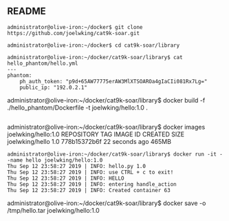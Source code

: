 README
------

```
administrator@olive-iron:~/docker$ git clone https://github.com/joelwking/cat9k-soar.git

```
```
administrator@olive-iron:~/docker$ cd cat9k-soar/library
```

```
administrator@olive-iron:~/docker/cat9k-soar/library$ cat hello_phantom/hello.yml
---
phantom:
    ph_auth_token: "p9d+65AW77775erAW3MlXTSOAROa4gIaCIi081Rx7Lg="
    public_ip: "192.0.2.1"

```


administrator@olive-iron:~/docker/cat9k-soar/library$ docker build -f ./hello_phantom/Dockerfile -t  joelwking/hello:1.0 .
```

```
administrator@olive-iron:~/docker/cat9k-soar/library$ docker images joelwking/hello:1.0
REPOSITORY          TAG                 IMAGE ID            CREATED             SIZE
joelwking/hello     1.0                 778b15372b6f        22 seconds ago      465MB

```
administrator@olive-iron:~/docker/cat9k-soar/library$ docker run -it --name hello joelwking/hello:1.0
Thu Sep 12 23:58:27 2019 | INFO: hello.py 1.0
Thu Sep 12 23:58:27 2019 | INFO: use CTRL + c to exit!
Thu Sep 12 23:58:27 2019 | INFO: HELLO
Thu Sep 12 23:58:27 2019 | INFO: entering handle_action
Thu Sep 12 23:58:27 2019 | INFO: Created container 63

```
administrator@olive-iron:~/docker/cat9k-soar/library$ docker save -o /tmp/hello.tar joelwking/hello:1.0
```